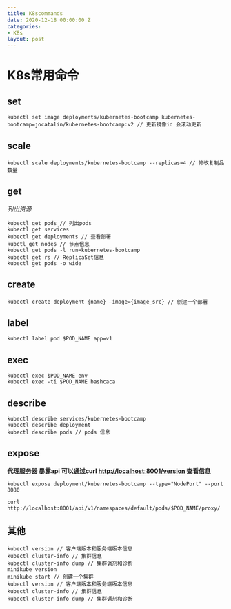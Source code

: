 ```yaml
---
title: K8scommands
date: 2020-12-18 00:00:00 Z
categories:
- K8s
layout: post
---
```


# K8s常用命令

## set

```
kubectl set image deployments/kubernetes-bootcamp kubernetes-bootcamp=jocatalin/kubernetes-bootcamp:v2 // 更新镜像id 会滚动更新
```

## scale
```
kubectl scale deployments/kubernetes-bootcamp --replicas=4 // 修改复制品数量
```

## get
*列出资源*

```
kubectl get pods // 列出pods
kubectl get services
kubectl get deployments // 查看部署
kubctl get nodes // 节点信息
kubectl get pods -l run=kubernetes-bootcamp
kubectl get rs // ReplicaSet信息
kubectl get pods -o wide
``` 

## create

```
kubectl create deployment {name} —image={image_src} // 创建一个部署
```

## label

```
kubectl label pod $POD_NAME app=v1
```

## exec 

```
kubectl exec $POD_NAME env
kubectl exec -ti $POD_NAME bashcaca
```

## describe

```
kubectl describe services/kubernetes-bootcamp
kubectl describe deployment
kubectl describe pods // pods 信息
```

## expose
**代理服务器 暴露api 可以通过curl [http://localhost:8001/version](http://localhost:8001/version) 查看信息**

```
kubectl expose deployment/kubernetes-bootcamp --type="NodePort" --port 8080

curl http://localhost:8001/api/v1/namespaces/default/pods/$POD_NAME/proxy/
```

## 其他

```
kubectl version // 客户端版本和服务端版本信息
kubectl cluster-info // 集群信息
kubectl cluster-info dump // 集群调剂和诊断
minikube version
minikube start // 创建一个集群
kubectl version // 客户端版本和服务端版本信息
kubectl cluster-info // 集群信息
kubectl cluster-info dump // 集群调剂和诊断
```
